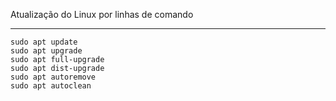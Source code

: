 Atualização do Linux por linhas de comando

---

```
sudo apt update
sudo apt upgrade
sudo apt full-upgrade
sudo apt dist-upgrade
sudo apt autoremove
sudo apt autoclean
```
